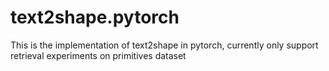 # text2shape.pytorch
This is the implementation of text2shape in pytorch, currently only support retrieval experiments on primitives dataset 
